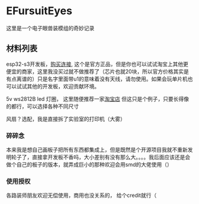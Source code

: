 # EFursuitEyes
这里是一个电子眼兽装模组的奇妙记录  
## 材料列表  
esp32-s3开发板，[购买连接](https://item.taobao.com/item.htm?abbucket=5&id=653155344338&ns=1&pisk=gegsEecesOX14V9mxAAUFD-yLE4bhB8PCsNxZjQNMPUTHDGohRRDjPoQhvHQBNRMjoejIPEmb-yahrGmFBJyzUlisrqvUL8rw5RI2PFODSQ9MwF8iBPOCezM6r4vUKsFklY7oYD-_qIOvWe3GSFAkxUK97F7k5ITMBwLG7jABxHx9BNYZSBYXZFdp5V_kiFTByQLaSbAkReO9BN0p-UYkxUKg2WQghNx1Cw1iuR6hsh_dZQxRWd0efTFuWgL1cwS627AksV_f8hTpL43IqZKiogciZZ-60D0wAB9h-0I9Vn-epSaB0NjamG9WwUZSfn8D4pcDYashu3TAsQ_Jy2_RW3Jgg2ERRkx5kdPPozKzuUtYHva0PNSHVD1GZH-Tbugxq95p-maZyFjoQIbhoIyBayW8bjfOubbO8RBOijmQF-Aoxxkz-rTt5LyOB6CmlF3O8ABOOs4XWVtWBOCQi1..&priceTId=undefined&skuId=5283400581750&spm=a21n57.1.hoverItem.5&utparam=%7B%22aplus_abtest%22%3A%228b55a7c19a9fce0f8f6c127778072c80%22%7D&xxc=taobaoSearch), 这个是官方正品，但是你也可以试试淘宝上其他更便宜的商家，这里我没买过就不做推荐了（芯片也就20块，所以官方价格其实是有点离谱的）只是名字里面带u1的意味着没有天线，请勿使用。如果会玩单片机也可以试试其他的开发板，欢迎贡献环境。
  
5v ws2812B led 灯圈， 这里随便推荐一家[淘宝店](https://item.taobao.com/item.htm?abbucket=5&id=625291039579&ns=1&pisk=gSjrEhG5TuErbIWNGGxEbtgtw9KJ1HP_4MOBK9XHFQAkN9vHYsfQeQ63w6Sei9Q7eeN-LYIV_Di7wzBnYHt315Z_fTBWvHV6SB5nGYpBCpmoO4qmmH9U4SajGTBJvBDjtP_ceXPRNqDkKB22mpJptHYk-IXDMpgkt6AkojvwBHxHx6AmipJkEXAnqxqDMd9nre0kmtvHU4cor6X03pdDtHYogPfhwmR2rJ4EBzL-Q0xHsTAqxcl9NUDlH2iKvM9kzGBegK9f0L8y_EEa1qslG9j52EUrrHBf767hsSgWZNJNgF_z_05NwpXeK_rtQIjPLi8Rlb0kQ3RySgYgYRB2-ZS2VgVKWt62ZF-flrFWR35PWCLukSCF3Q1h4EczGB_1hgYVsSiV9e7hVnjuilSzvXpDcqIdzX0erKp21-yVbhwZPX3QqauKJEzv3CwTB23prK9218eSJ2LV8KR_Ig1..&priceTId=2100c87a17390906021876466e0c69&skuId=4597954843721&spm=a21n57.1.hoverItem.23&utparam=%7B%22aplus_abtest%22%3A%22c62c9f8ef80b075503342ec9e446ce12%22%7D&xxc=taobaoSearch) 但这只是个例子，只要长得像的都行，可以选择各种不同尺寸  
  
风扇？选配，我是直接拆了实验室的打印机（大雾）

### 碎碎念
本来我是想自己画板子把所有东西都集成上，但是既然是个开源项目我就不重新发明轮子了，直接拿开发板不香吗，大小差别有没有那么大。。。。我后面应该还是会做个自己的板子的版本，就弄成巨小的那种欢迎会用smd的大佬使用（）

### 使用授权
各路装师朋友欢迎无偿使用，商用也没关系的， 给个credit就行（
